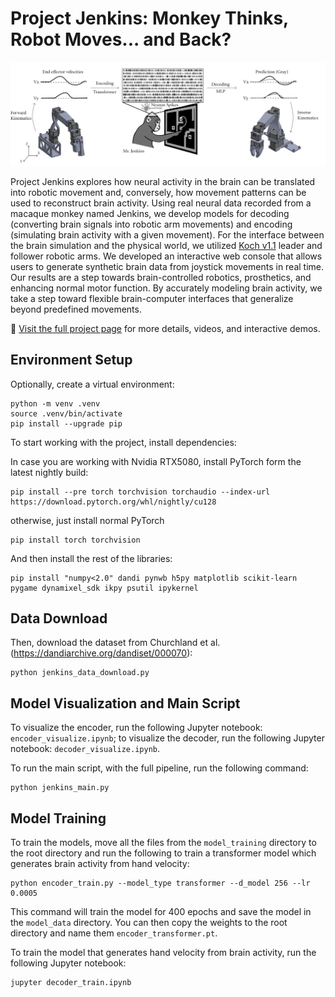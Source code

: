 # Project Jenkins: Monkey Thinks, Robot Moves... and Back?
[![Jenkins Project Diagram](jenkins_project_diagram.png)](https://808robots.com/projects/jenkins)

Project Jenkins explores how neural activity in the brain can be translated into robotic movement and, conversely, how movement patterns can be used to reconstruct brain activity. Using real neural data recorded from a macaque monkey named Jenkins, we develop models for decoding (converting brain signals into robotic arm movements) and encoding (simulating brain activity with a given movement).
For the interface between the brain simulation and the physical world, we utilized [Koch v1.1](https://github.com/jess-moss/koch-v1-1) leader and follower robotic arms. We developed an interactive web console that allows users to generate synthetic brain data from joystick movements in real time.
Our results are a step towards brain-controlled robotics, prosthetics, and enhancing normal motor function. By accurately modeling brain activity, we take a step toward flexible brain-computer interfaces that generalize beyond predefined movements.

🔗 [Visit the full project page](https://808robots.com/projects/jenkins) for more details, videos, and interactive demos.

## Environment Setup

Optionally, create a virtual environment:

```
python -m venv .venv
source .venv/bin/activate
pip install --upgrade pip
```

To start working with the project, install dependencies:

In case you are working with Nvidia RTX5080, install PyTorch form the latest nightly build:

```
pip install --pre torch torchvision torchaudio --index-url https://download.pytorch.org/whl/nightly/cu128
```

otherwise, just install normal PyTorch

```
pip install torch torchvision
```

And then install the rest of the libraries:

```
pip install "numpy<2.0" dandi pynwb h5py matplotlib scikit-learn pygame dynamixel_sdk ikpy psutil ipykernel
```

## Data Download

Then, download the dataset from Churchland et al. (https://dandiarchive.org/dandiset/000070):

```
python jenkins_data_download.py
```

## Model Visualization and Main Script

To visualize the encoder, run the following Jupyter notebook: `encoder_visualize.ipynb`; to visualize the decoder, run the following Jupyter notebook: `decoder_visualize.ipynb`.

To run the main script, with the full pipeline, run the following command:
```
python jenkins_main.py
```

## Model Training

To train the models, move all the files from the `model_training` directory to the root directory and run the following to train a transformer model which generates brain activity from hand velocity:
```
python encoder_train.py --model_type transformer --d_model 256 --lr 0.0005
```
This command will train the model for 400 epochs and save the model in the `model_data` directory. You can then copy the weights to the root directory and name them `encoder_transformer.pt`.

To train the model that generates hand velocity from brain activity, run the following Jupyter notebook:
```
jupyter decoder_train.ipynb
```


